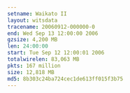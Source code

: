 ```yaml
---
setname: Waikato II
layout: witsdata
tracename: 20060912-000000-0
end: Wed Sep 13 12:00:00 2006
gzsize: 4,200 MB
len: 24:00:00
start: Tue Sep 12 12:00:01 2006
totalwirelen: 83,063 MB
pkts: 167 million
size: 12,818 MB
md5: 8b303c24ba724cec1de613ff015f3b75
---
```

